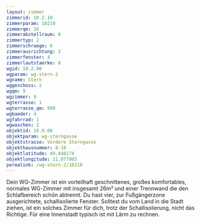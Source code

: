 ```yaml
---
layout: zimmer
zimmerid: 10.2.10
zimmerparam: 10210
zimmerqm: 26
zimmerabstellraum: 0
zimmertyp: 2
zimmerschraege: 0
zimmerausrichtung: 3
zimmerfenster: 4
zimmerlautstaerke: 8
wgid: 10.2.00
wgparam: wg-stern-2
wgname: Stern
wggeschoss: 2
wgqm: 9
wgzimmer: 9
wgterrasse: 1
wgterrasse_qm: 999
wgbaeder: 4
wgfahrrad: 1
wgwaschen: 2
objektid: 10.0.00
objektparam: wg-sterngasse
objektstrasse: Vordere Sterngasse
objekthausnummer: 8-10
objektlatitude: 49.448174
objektlongitude: 11.077985
permalink: /wg-stern-2/10210  
---
```

Dein WG-Zimmer ist ein vorteilhaft geschnittenes, großes komfortables, normales WG-Zimmer mit insgesamt 26m² und einer Trennwand die den Schlafbereich schön abtrennt. Du hast vier, zur Fußgängerzone ausgerichtete, schallisolierte Fenster. Solltest du vom Land in die Stadt ziehen, ist ein solches Zimmer für dich, trotz der Schallisolierung, nicht das Richtige. Für eine Innenstadt typisch ist mit Lärm zu rechnen. 